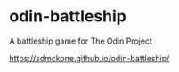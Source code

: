 # odin-battleship
A battleship game for The Odin Project

https://sdmckone.github.io/odin-battleship/
